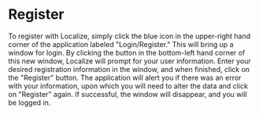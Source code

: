 # Register 

To register with Localize, simply click the blue icon in the upper-right hand corner of the application labeled "Login/Register." This will bring up a window for login.  By clicking the button in the bottom-left hand corner of this new window, Localize will prompt for your user information.  Enter your desired registration information in the window, and when finished, click on the "Register" button.  The application will alert you if there was an error with your information, upon which you will need to alter the data and click on "Register" again.  If successful, the window will disappear, and you will be logged in. 